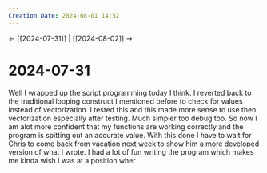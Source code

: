 ```yaml
---
Creation Date: 2024-08-01 14:52
---
```


<- [[2024-07-31]] | [[2024-08-02]] ->

# 2024-07-31
Well I wrapped up the script programming today I think. I reverted back to the traditional looping construct I mentioned before to check for values instead of vectorization. I tested this and this made more sense to use then vectorization especially after testing. Much simpler too debug too. So now I am alot more confident that my functions are working correctly and the program is spitting out an accurate value. With this done I have to wait for Chris to come back from vacation next week to show him a more developed version of what I wrote. I had a lot of fun writing the program which makes me kinda wish I was at a position wher